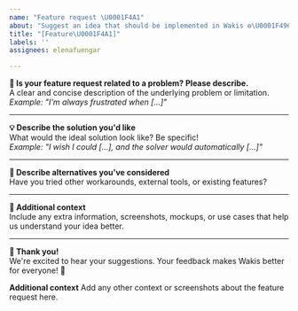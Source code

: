 ```yaml
---
name: "Feature request \U0001F4A1"
about: "Suggest an idea that should be implemented in Wakis ⚙️\U0001F496"
title: "[Feature\U0001F4A1]"
labels: ''
assignees: elenafuengar

---
```


**🧩 Is your feature request related to a problem? Please describe.**  
A clear and concise description of the underlying problem or limitation.  
_Example: "I'm always frustrated when [...]"_

---

**💡 Describe the solution you'd like**  
What would the ideal solution look like? Be specific!  
_Example: "I wish I could [...], and the solver would automatically [...]"_

---

**🔄 Describe alternatives you've considered**  
Have you tried other workarounds, external tools, or existing features?

---

**📎 Additional context**  
Include any extra information, screenshots, mockups, or use cases that help us understand your idea better.

---

**🙏 Thank you!**  
We're excited to hear your suggestions. Your feedback makes Wakis better for everyone! 🌟


**Additional context**
Add any other context or screenshots about the feature request here.
